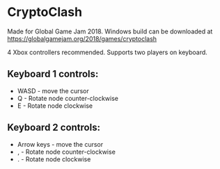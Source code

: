 # CryptoClash

Made for Global Game Jam 2018. Windows build can be downloaded at https://globalgamejam.org/2018/games/cryptoclash

4 Xbox controllers recommended. Supports two players on keyboard.


## Keyboard 1 controls:

* WASD - move the cursor
* Q - Rotate node counter-clockwise
* E - Rotate node clockwise


## Keyboard 2 controls:

* Arrow keys - move the cursor
* , - Rotate node counter-clockwise
* . - Rotate node clockwise